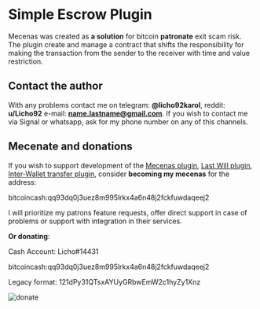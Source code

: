 # Simple Escrow Plugin
Mecenas was created as **a solution** for bitcoin **patronate** exit scam risk. The plugin create and manage a contract that shifts the responsibility for making the transaction from the sender to the receiver with time and value restriction.


## Contact the author

With any problems contact me on telegram: **@licho92karol**, reddit: **u/Licho92** e-mail: **name.lastname@gmail.com**. If you wish to contact me via Signal or whatsapp, ask for my phone number on any of this channels.

## Mecenate and donations

If you wish to support development of the [Mecenas plugin](https://github.com/KarolTrzeszczkowski/Mecenas-recurring-payment-EC-plugin), [Last Will plugin](https://github.com/KarolTrzeszczkowski/Electron-Cash-Last-Will-Plugin), [Inter-Wallet transfer plugin](https://github.com/KarolTrzeszczkowski/Inter-Wallet-Transfer-EC-plugin), consider **becoming my mecenas** for the address:

bitcoincash:qq93dq0j3uez8m995lrkx4a6n48j2fckfuwdaqeej2

I will prioritize my patrons feature requests, offer direct support in case of problems or support with integration in their services.

**Or donating**: 

Cash Account: Licho#14431

bitcoincash:qq93dq0j3uez8m995lrkx4a6n48j2fckfuwdaqeej2

Legacy format: 121dPy31QTsxAYUyGRbwEmW2c1hyZy1Xnz

![donate](/pictures/donate.png)






